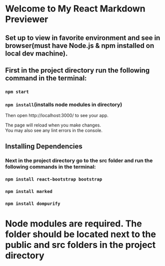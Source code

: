 # Welcome to My React Markdown Previewer

## Set up to view in favorite environment and see in browser(must have Node.js & npm installed on local dev machine).

## First in the project directory run the following command in the terminal:

### `npm start`
### `npm install`(installs node modules in directory)

Then open http://localhost:3000/ to see your app.

The page will reload when you make changes.\
You may also see any lint errors in the console.

## Installing Dependencies
### Next in the project directory go to the src folder and run the following commands in the terminal:

### `npm install react-bootstrap bootstrap`
### `npm install marked`
### `npm install dompurify`

# Node modules are required. The folder should be located next to the public and src folders in the project directory

